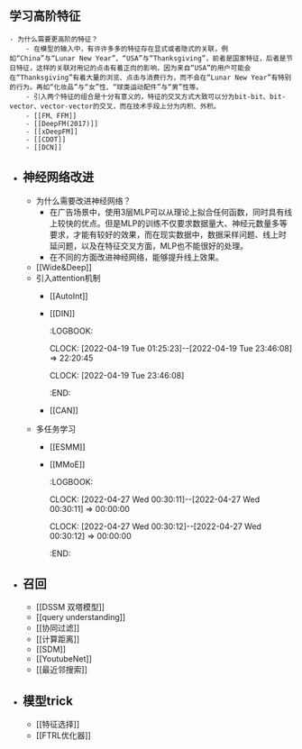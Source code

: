 ## 学习高阶特征
	- 为什么需要更高阶的特征？
		- 在模型的输入中，有许许多多的特征存在显式或者隐式的关联，例如“China”与“Lunar New Year”、“USA”与“Thanksgiving”，前者是国家特征，后者是节日特征，这样的关联对用记的点击有着正向的影响，因为来自“USA”的用户可能会在“Thanksgiving”有着大量的浏览、点击与消费行为，而不会在“Lunar New Year”有特别的行为。再如“化妆品”与“女”性、“球类运动配件”与“男”性等。
		- 引入两个特征的组合是十分有意义的，特征的交叉方式大致可以分为bit-bit、bit-vector、vector-vector的交叉，而在技术手段上分为内积、外积。
		- [[FM、FFM]]
		- [[DeepFM(2017)]]
		- [[xDeepFM]]
		- [[CDOT]]
		- [[DCN]]
- ## 神经网络改进
	- 为什么需要改进神经网络？
		- 在广告场景中，使用3层MLP可以从理论上拟合任何函数，同时具有线上较快的优点。但是MLP的训练不仅要求数据量大、神经元数量多等要求，才能有较好的效果，而在现实数据中，数据采样问题、线上时延问题，以及在特征交叉方面，MLP也不能很好的处理。
		- 在不同的方面改进神经网络，能够提升线上效果。
	- [[Wide&Deep]]
	- 引入attention机制
		- [[AutoInt]]
		- [[DIN]]
		  
		  :LOGBOOK:
		  
		  CLOCK: [2022-04-19 Tue 01:25:23]--[2022-04-19 Tue 23:46:08] =>  22:20:45
		  
		  CLOCK: [2022-04-19 Tue 23:46:08]
		  
		  :END:
		- [[CAN]]
	- 多任务学习
		- [[ESMM]]
		- [[MMoE]]
		  
		  :LOGBOOK:
		  
		  CLOCK: [2022-04-27 Wed 00:30:11]--[2022-04-27 Wed 00:30:11] =>  00:00:00
		  
		  CLOCK: [2022-04-27 Wed 00:30:12]--[2022-04-27 Wed 00:30:12] =>  00:00:00
		  
		  :END:
- ## 召回
	- [[DSSM 双塔模型]]
	- [[query understanding]]
	- [[协同过滤]]
	- [[计算距离]]
	- [[SDM]]
	- [[YoutubeNet]]
	- [[最近邻搜索]]
- ## 模型trick
	- [[特征选择]]
	- [[FTRL优化器]]